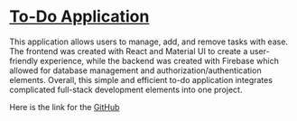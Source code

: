 # [To-Do Application](https://yashk-todo-bhceo32d2-yash-kukrechas-projects.vercel.app/login)

This application allows users to manage, add, and remove tasks with ease. The frontend was created with React and Material UI to create a user-friendly experience, while the backend was created with Firebase which allowed for database management and authorization/authentication elements. Overall, this simple and efficient to-do application integrates complicated full-stack development elements into one project.

Here is the link for the [GitHub](https://github.com/yashkukrecha/todo-application)
